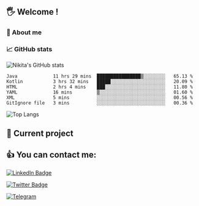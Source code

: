 ## 🖐 Welcome !

### 🙂 About me

### 📈 GitHub stats
![Nikita's GitHub stats](https://github-readme-stats.vercel.app/api?username=DOMOKUL&show_icons=true&theme=gruvbox)

<!--START_SECTION:waka-->

```text
Java             11 hrs 29 mins  ████████████████▒░░░░░░░░   65.13 %
Kotlin           3 hrs 32 mins   █████░░░░░░░░░░░░░░░░░░░░   20.09 %
HTML             2 hrs 4 mins    ███░░░░░░░░░░░░░░░░░░░░░░   11.80 %
YAML             16 mins         ▒░░░░░░░░░░░░░░░░░░░░░░░░   01.60 %
XML              5 mins          ░░░░░░░░░░░░░░░░░░░░░░░░░   00.56 %
GitIgnore file   3 mins          ░░░░░░░░░░░░░░░░░░░░░░░░░   00.36 %
```

<!--END_SECTION:waka-->

![Top Langs](https://github-readme-stats.vercel.app/api/top-langs/?username=DOMOKUL&layout=compact&show_icons=true&theme=gruvbox)

## 🎨 Current project

## 👍 You can contact me:

[![LinkedIn Badge](https://img.shields.io/badge/LinkedIn-Profile-informational?style=flat&logo=linkedin&logoColor=white&color=0D76A8)](https://www.linkedin.com/in/strokach-nikita-810b50230/)

[![Twitter Badge](https://img.shields.io/badge/Twitter-Profile-informational?style=flat&logo=twitter&logoColor=white&color=0D76A8)](https://twitter.com/domokul)

[![Telegram](https://img.shields.io/badge/Telegram-Profile-informational?style=flat&logo=telegram&logoColor=white&color=0D76A8)](https://t.me/Domokul)


